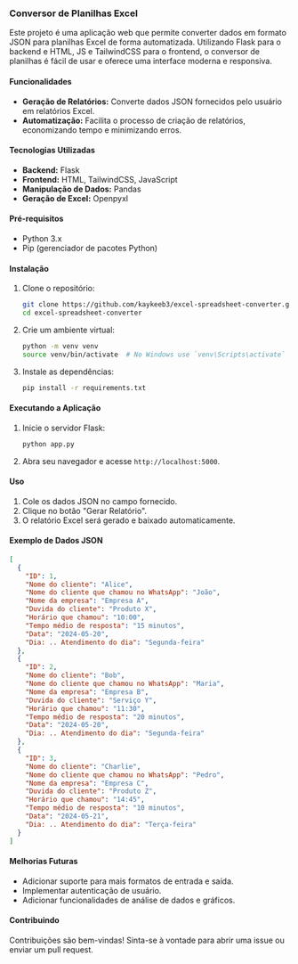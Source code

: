 ### Conversor de Planilhas Excel

Este projeto é uma aplicação web que permite converter dados em formato JSON para planilhas Excel de forma automatizada.
Utilizando Flask para o backend e HTML, JS e TailwindCSS para o frontend, o conversor de planilhas é fácil de usar e oferece uma interface moderna e responsiva.

#### Funcionalidades

- **Geração de Relatórios:** Converte dados JSON fornecidos pelo usuário em relatórios Excel.
- **Automatização:** Facilita o processo de criação de relatórios, economizando tempo e minimizando erros.

#### Tecnologias Utilizadas

- **Backend:** Flask
- **Frontend:** HTML, TailwindCSS, JavaScript
- **Manipulação de Dados:** Pandas
- **Geração de Excel:** Openpyxl

#### Pré-requisitos

- Python 3.x
- Pip (gerenciador de pacotes Python)

#### Instalação

1. Clone o repositório:

   ```bash
   git clone https://github.com/kaykeeb3/excel-spreadsheet-converter.git
   cd excel-spreadsheet-converter
   ```

2. Crie um ambiente virtual:

   ```bash
   python -m venv venv
   source venv/bin/activate  # No Windows use `venv\Scripts\activate`
   ```

3. Instale as dependências:

   ```bash
   pip install -r requirements.txt
   ```

#### Executando a Aplicação

1. Inicie o servidor Flask:

   ```bash
   python app.py
   ```

2. Abra seu navegador e acesse `http://localhost:5000`.

#### Uso

1. Cole os dados JSON no campo fornecido.
2. Clique no botão "Gerar Relatório".
3. O relatório Excel será gerado e baixado automaticamente.

#### Exemplo de Dados JSON

```json
[
  {
    "ID": 1,
    "Nome do cliente": "Alice",
    "Nome do cliente que chamou no WhatsApp": "João",
    "Nome da empresa": "Empresa A",
    "Duvida do cliente": "Produto X",
    "Horário que chamou": "10:00",
    "Tempo médio de resposta": "15 minutos",
    "Data": "2024-05-20",
    "Dia: .. Atendimento do dia": "Segunda-feira"
  },
  {
    "ID": 2,
    "Nome do cliente": "Bob",
    "Nome do cliente que chamou no WhatsApp": "Maria",
    "Nome da empresa": "Empresa B",
    "Duvida do cliente": "Serviço Y",
    "Horário que chamou": "11:30",
    "Tempo médio de resposta": "20 minutos",
    "Data": "2024-05-20",
    "Dia: .. Atendimento do dia": "Segunda-feira"
  },
  {
    "ID": 3,
    "Nome do cliente": "Charlie",
    "Nome do cliente que chamou no WhatsApp": "Pedro",
    "Nome da empresa": "Empresa C",
    "Duvida do cliente": "Produto Z",
    "Horário que chamou": "14:45",
    "Tempo médio de resposta": "10 minutos",
    "Data": "2024-05-21",
    "Dia: .. Atendimento do dia": "Terça-feira"
  }
]
```

#### Melhorias Futuras

- Adicionar suporte para mais formatos de entrada e saída.
- Implementar autenticação de usuário.
- Adicionar funcionalidades de análise de dados e gráficos.

#### Contribuindo

Contribuições são bem-vindas! Sinta-se à vontade para abrir uma issue ou enviar um pull request.
